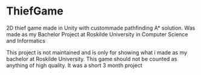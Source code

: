 # ThiefGame
2D thief game made in Unity with custommade pathfinding A* solution. Was made as my Bachelor Project at Roskilde University in Computer Science and Informatics

This project is not maintained and is only for showing what i made as my bachelor at Roskilde University.
This game should not be counted as anything of high quality. It was a short 3 month project
